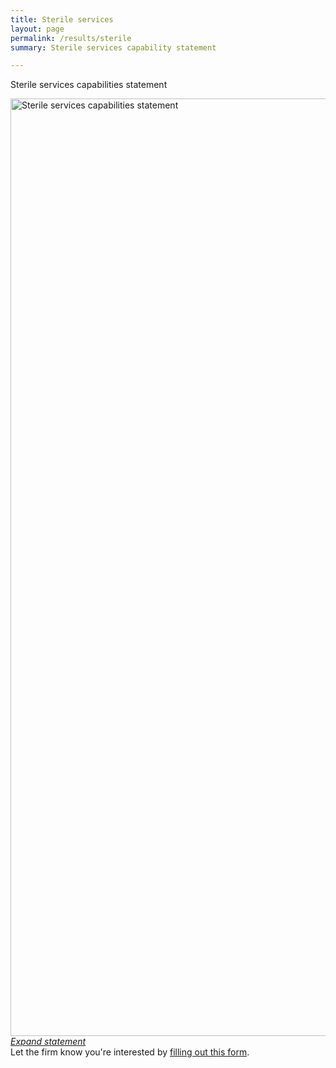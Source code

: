 ```yaml
---
title: Sterile services
layout: page
permalink: /results/sterile
summary: Sterile services capability statement

---
```

Sterile services capabilities statement

<img src="{{ '/assets/img/project-images/sterile-services.jpg' | prepend: site.baseurl }}" alt="Sterile services capabilities statement" width="1500">
<br><i><a href="https://oes.gsa.gov/assets/img/project-images/sterile-services.jpg">Expand statement</a></i>
<br>
Let the firm know you're interested by <a class="usa-link usa-link--external" href="https://docs.google.com/forms/d/e/1FAIpQLScFqOQbifXJG5rSlt-OLetNP3qTJBgT7hPik8TPW6lD1APMHQ/viewform?c=0&w=1">filling out this form</a>.
